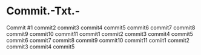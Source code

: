# Commit.-Txt.-
Commit #1
commit2
commit3
commit4
commit5
commit6
commit7
commit8
commit9
commit10
commit11
commit1
commit2
commit3
commit4
commit5
commit6
commit7
commit8
commit9
commit10
commit11
comiit1
commit2
commit3
commit4
commit5